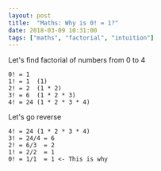 ```yaml
---
layout: post
title:  "Maths: Why is 0! = 1?"
date: 2018-03-09 10:31:00
tags: ["maths", "factorial", "intuition"]
---
```


Let's find factorial of numbers from 0 to 4

```
0! = 1
1! = 1  (1)
2! = 2  (1 * 2)
3! = 6  (1 * 2 * 3)
4! = 24 (1 * 2 * 3 * 4)
```

Let's go reverse

```
4! = 24 (1 * 2 * 3 * 4)
3! = 24/4 = 6
2! = 6/3  = 2
1! = 2/2  = 1
0! = 1/1  = 1 <- This is why
```